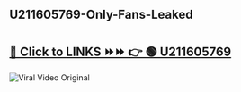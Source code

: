 
 ## U211605769-Only-Fans-Leaked

# <h2><a href="https://clipsfans.com/U211605769&ref=git">🔗 Click to LINKS ⏩⏩ 👉 🟢 U211605769 </a></h2>

<a href="https://clipsfans.com/U211605769&ref=git" rel="nofollow" data-target="animated-image.originalLink"><img src="https://i.ibb.co.com/xMMVF88/686577567.gif" alt="Viral Video Original" style="max-width: 100%; display: inline-block;" data-target="animated-image.originalImage"></a>
